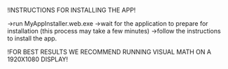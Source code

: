 !INSTRUCTIONS FOR INSTALLING THE APP!

->run MyAppInstaller.web.exe
->wait for the application to prepare for installation (this process may take a few minutes)
->follow the instructions to install the app.


!FOR BEST RESULTS WE RECOMMEND RUNNING VISUAL MATH ON A 1920X1080 DISPLAY!
